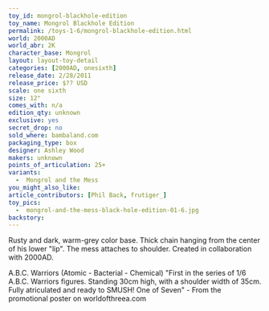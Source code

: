 ```yaml
---
toy_id: mongrol-blackhole-edition
toy_name: Mongrol Blackhole Edition
permalink: /toys-1-6/mongrol-blackhole-edition.html
world: 2000AD
world_abr: 2K
character_base: Mongrol
layout: layout-toy-detail
categories: [2000AD, onesixth]
release_date: 2/28/2011
release_price: $?? USD
scale: one sixth
size: 12"
comes_with: n/a
edition_qty: unknown
exclusive: yes
secret_drop: no
sold_where: bambaland.com
packaging_type: box
designer: Ashley Wood
makers: unknown
points_of_articulation: 25+
variants: 
  -  Mongrol and the Mess
you_might_also_like:
article_contributors: [Phil Back, frutiger_]
toy_pics:
  -  mongrol-and-the-mess-black-hole-edition-01-6.jpg
backstory:
---
```

Rusty and dark, warm-grey color base. Thick chain hanging from the center of his lower "lip". The mess attaches to shoulder. Created in collaboration with 2000AD.

A.B.C. Warriors (Atomic - Bacterial - Chemical)
"First in the series of 1/6 A.B.C. Warriors figures. Standing 30cm high, with a shoulder width of 35cm. Fully atriculated and ready to SMUSH!
One of Seven" - From the promotional poster on worldofthreea.com
